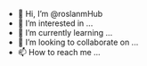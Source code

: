 - 👋 Hi, I’m @roslanmHub
- 👀 I’m interested in ...
- 🌱 I’m currently learning ...
- 💞️ I’m looking to collaborate on ...
- 📫 How to reach me ...

<!---
roslanmHub/roslanmHub is a ✨ special ✨ repository because its `README.md` (this file) appears on your GitHub profile.
You can click the Preview link to take a look at your changes.
--->
